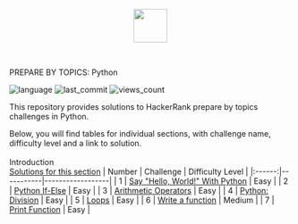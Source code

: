 <p align="center">  
<img height=60 src="https://hrcdn.net/community-frontend/assets/brand/logo-new-white-green-a5cb16e0ae.svg">
</p>
</br>

PREPARE BY TOPICS: Python

![language](https://img.shields.io/github/languages/top/mBohunickaCharles/HackerRank-Python?style=flat)
![last_commit](https://img.shields.io/github/last-commit/mmBohunickaCharles/HackerRank-Python?style=flat)
![views_count](https://views.whatilearened.today/views/github/mBohunickaCharles/HackerRank-Python.svg?cache=remove)
</br>


This repository provides solutions to HackerRank prepare by topics challenges in Python. 

Below, you will find tables for individual sections, with challenge name, difficulty level and a link to solution.
</br>
</br>
Introduction </br>
[Solutions for this section](https://github.com/mBohunickaCharles/HackerRank-Python/blob/main/01.%20HackerRank_Introduction.ipynb) 
| Number | Challenge | Difficulty Level |
|:------:|-----------|------------------|
| 1 | [Say "Hello, World!" With Python](https://www.hackerrank.com/challenges/py-hello-world/problem?isFullScreen=true) | Easy |
| 2 | [Python If-Else](https://www.hackerrank.com/challenges/py-if-else/problem?isFullScreen=true) | Easy |
| 3 | [Arithmetic Operators](https://www.hackerrank.com/challenges/python-arithmetic-operators/problem?isFullScreen=true) | Easy | 
| 4 | [Python: Division](https://www.hackerrank.com/challenges/python-division/problem?isFullScreen=true) | Easy | 
| 5 | [Loops](https://www.hackerrank.com/challenges/python-loops/problem?isFullScreen=true) | Easy | 
| 6 | [Write a function](https://www.hackerrank.com/challenges/write-a-function/problem?isFullScreen=true) | Medium |
| 7 | [Print Function](https://www.hackerrank.com/challenges/python-print/problem?isFullScreen=true) | Easy | 

<br/>

